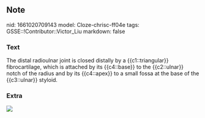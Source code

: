 ## Note
nid: 1661020709143
model: Cloze-chrisc-ff04e
tags: GSSE::!Contributor::Victor_Liu
markdown: false

### Text
The distal radioulnar joint is closed distally by a {{c1::triangular}} fibrocartilage, which is attached by its {{c4::base}} to the {{c2::ulnar}} notch of the radius and by its {{c4::apex}} to a small fossa at the base of the {{c3::ulnar}} styloid.

### Extra
<img src="1-s2.0-S0363018815000845-gr2.jpg">
